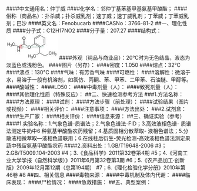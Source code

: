 ####中文通用名：仲丁威
####化学名：邻仲丁基苯基甲基氨基甲酸酯；
####俗称（商品名）：扑杀威；扑杀威乳剂；速丁威；速丁威乳剂；丁苯威；丁苯威乳剂；巴沙
####英文名：Fenobucarb
####CASNo：3766-81-2
##一、理化性质
####分子式：C12H17NO2
####分子量：207.27
####结构式：![结构式](./assets/duwu/仲丁威/@0结构式.jpg)
####外观（纯品与商业品）：20℃时为无色结晶，液态为淡蓝色或浅粉色。
####图片（另存）：
####密度：1.050
####熔点：32℃
####沸点：130℃
####气味：有芳香气味
####可燃性：
####溶解性：微溶于水，易溶于一般有机溶剂，如氯仿、丙酮、苯、甲苯、二甲苯、石油醚、甲醇等。
####酸碱性：
####LD50：
####中毒剂量（人）：
####致死剂量（人）：
####其他理化性质（特殊反应）：
##二、快速检测参考方法
###1.方法名称：
####方法原理：
####试剂：
####方法步骤（前处理）：
####试验结果（图片或视频）：
####相关评价：
####注意事项：
####方法出处：
###2.试剂盒：
####生产厂家：
####相关评价：
####信息来源：
##三、确证实验（参考）
####1.实验名称：1.气象色谱-质谱法；2.气象色谱法-FID；3.高效液相色谱- 质谱法测定牛奶中6 种氨基甲酸酯农药残留；4.基质固相分散萃取- 液相色谱法；5.分散液相微萃取—液相色谱联用；6.在线柱后衍生-荧光检测-高效液相色谱法测定果蔬中残留氨基甲酸酯农药
####2.资料出处：1.GB/T19648-2006 #3；2.GB/T5009.104-2003 #4；3.《食品科学》2011第32卷第4期 #5；4.《河南工业大学学报（自然科学版）》2011年6月第32卷第3期 #6；5.《农产品加工·创新版》2009年12月第12期（总第194期） #7；6.《理化检验化学分册》2010年第46卷 #8
##四、相关信息
####毒物来源：
####中毒机制及体内代谢：
####临床表现：
####尸检情况：
####急救措施：
##五、典型案例：
